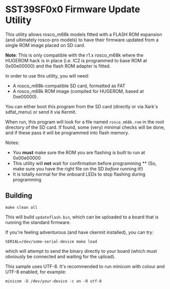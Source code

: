 # SST39SF0x0 Firmware Update Utility

This utility allows rosco_m68k models fitted with a FLASH ROM 
expansion (and ultimately rosco-pro models) to have their firmware 
updated from a single ROM image placed on SD card.

**Note**: This is only compatible with the r1.x rosco_m68k where 
the HUGEROM hack is in place (i.e. IC2 is programmed to base ROM
at 0x00e00000) and the flash ROM adapter is fitted.

In order to use this utility, you will need:

* A rosco_m68k-compatible SD card, formatted as FAT
* A rosco_m68k ROM image (compiled for HUGEROM, based at 0xe00000).

You can either boot this program from the SD card (directly or
via Xark's sdfat_menu) or send it via Kermit. 

When run, this program will look for a file named `rosco_m68k.rom`
in the root directory of the SD card. If found, some (very) minimal
checks will be done, and if these pass it will be programmed into
flash memory.

Notes:

* You **must** make sure the ROM you are flashing is built to run at 0x00e00000
* This utility will **not** wait for confirmation before programming
** (So, make sure you have the right file on the SD *before* running it!)
* It is totally normal for the onboard LEDs to stop flashing during programming

## Building

```
make clean all
```

This will build `updateflash.bin`, which can be uploaded to a board that
is running the standard firmware.

If you're feeling adventurous (and have ckermit installed), you
can try:

```
SERIAL=/dev/some-serial-device make load
```

which will attempt to send the binary directly to your board (which
must obviously be connected and waiting for the upload).

This sample uses UTF-8. It's recommended to run minicom with colour
and UTF-8 enabled, for example:

```
minicom -D /dev/your-device -c on -R utf-8
```

